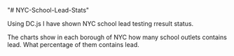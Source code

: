 "# NYC-School-Lead-Stats" 

Using DC.js I have shown NYC school lead testing rresult status.

The charts show in each borough of NYC how many school outlets contains lead. What percentage of them contains lead.
